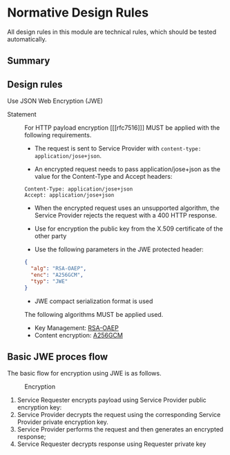 # Normative Design Rules


All design rules in this module are technical rules, which should be tested automatically.

## Summary

<ul id="technicalList"></ul>

## Design rules

<div class="rule" id="/encryption/jwe" data-type="technical">
   <p class="rulelab">Use JSON Web Encryption (JWE)</p>
   <dl>
   <dt>Statement</dt>
   <dd>

For HTTP payload encryption [[[rfc7516]]] MUST be applied with the following requirements.

* The request is sent to Service Provider with `content-type: application/jose+json`.

* An encrypted request needs to pass application/jose+json as the value for the Content-Type and Accept headers:

```http
Content-Type: application/jose+json
Accept: application/jose+json
```

* When the encrypted request uses an unsupported algorithm, the Service Provider rejects the request with a 400 HTTP response.

* Use for encryption the public key from the X.509 certificate of the other party
* Use the following parameters in the JWE protected header:

```json
{
  "alg": "RSA-OAEP",
  "enc": "A256GCM",
  "typ": "JWE"
}
```

* JWE compact serialization format is used

The following algorithms MUST be applied used.

<ul>
<li>Key Management: <a href="https://datatracker.ietf.org/doc/html/rfc7518#section-4.3">RSA-OAEP</a></li>
<li>Content encryption: <a href="https://datatracker.ietf.org/doc/html/rfc7518#section-5.3">A256GCM</a></li>
</ul>

   </dd>
</dl>
</div>

## Basic JWE proces flow

The basic flow for encryption using JWE is as follows.
<figure>
   <div class="mermaid" data-figure-name="encryption.mermaid">
   </div>
   <figcaption>Encryption</figcaption>
</figure>

1. Service Requester encrypts payload using Service Provider public encryption key:
2. Service Provider decrypts the request using the corresponding Service Provider private encryption key.
3. Service Provider performs the request and then generates an encrypted response;
4. Service Requester decrypts response using Requester private key
